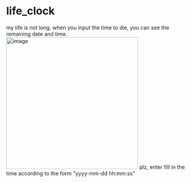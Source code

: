 # life_clock
my life is not long. when you input the time to die, you can see the remaining date and time.  
<img width="353" alt="image" src="https://user-images.githubusercontent.com/124692313/233964886-8cba9db9-2e60-4a74-925d-39b37ccbf249.png">
plz, enter fill in the time according to the form "yyyy-mm-dd hh:mm:ss"
